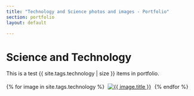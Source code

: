 ```yaml
---
title: "Technology and Science photos and images - Portfolio"
section: portfolio
layout: default

---
```


Science and Technology
======================
This is a test {{ site.tags.technology | size }} items in portfolio.

{% for image in site.tags.technology %}
<a href="../..{{ image.url }}/"><img src="../../assets/thumbs/{{ image.photo }}" alt="{{ image.title }}" style="margin: 5px" /></a>
{% endfor %}